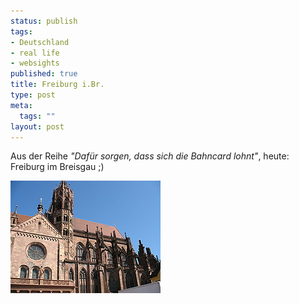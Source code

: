 ```yaml
--- 
status: publish
tags: 
- Deutschland
- real life
- websights
published: true
title: Freiburg i.Br.
type: post
meta: 
  tags: ""
layout: post
---
```

Aus der Reihe <em>"Dafür sorgen, dass sich die Bahncard lohnt"</em>, heute: Freiburg im Breisgau ;)

<a href="http://www.ipernity.com/doc/fredw/album/28152"><img src='/media/wp/2007/08/freiburg.jpg' alt='Freiburg i. Br.' /></a>
